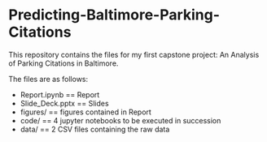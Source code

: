 # Predicting-Baltimore-Parking-Citations
This repository contains the files for my first capstone project: An Analysis of Parking Citations in Baltimore.

The files are as follows:

- Report.ipynb == Report
- Slide_Deck.pptx == Slides
- figures/ == figures contained in Report
- code/ == 4 jupyter notebooks to be executed in succession
- data/ == 2 CSV files containing the raw data
